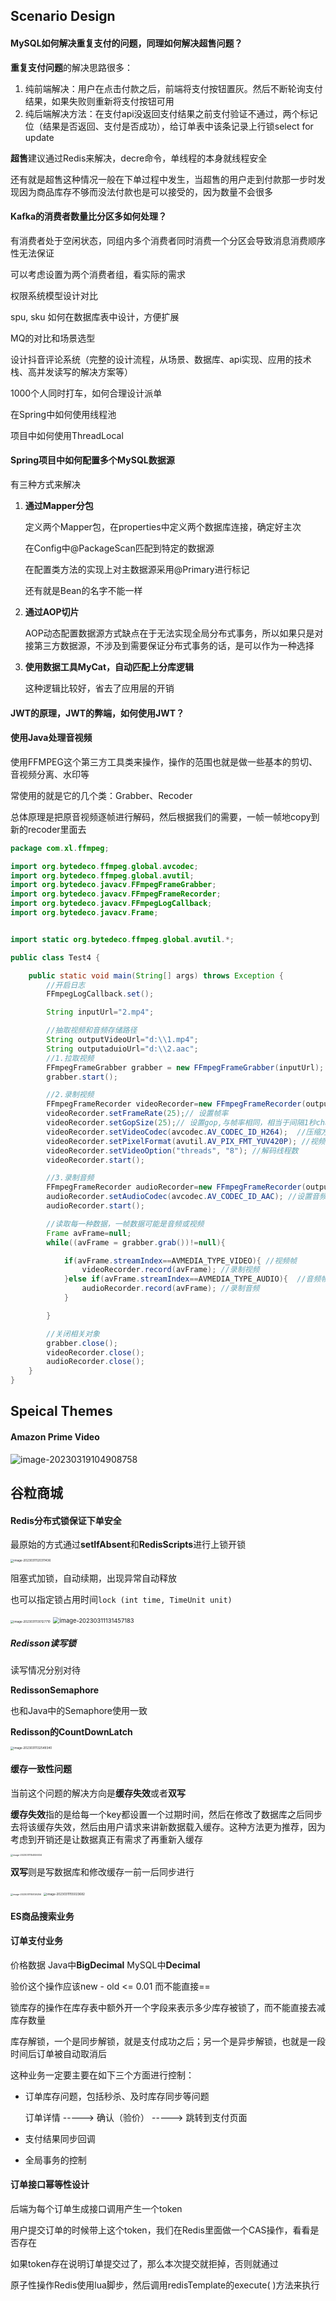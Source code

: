 ## Scenario Design



#### MySQL如何解决重复支付的问题，同理如何解决超售问题？

**重复支付问题**的解决思路很多：

1. 纯前端解决：用户在点击付款之后，前端将支付按钮置灰。然后不断轮询支付结果，如果失败则重新将支付按钮可用
2. 纯后端解决方法：在支付api没返回支付结果之前支付验证不通过，两个标记位（结果是否返回、支付是否成功），给订单表中该条记录上行锁select for update



**超售**建议通过Redis来解决，decre命令，单线程的本身就线程安全

还有就是超售这种情况一般在下单过程中发生，当超售的用户走到付款那一步时发现因为商品库存不够而没法付款也是可以接受的，因为数量不会很多





#### Kafka的消费者数量比分区多如何处理？

有消费者处于空闲状态，同组内多个消费者同时消费一个分区会导致消息消费顺序性无法保证

可以考虑设置为两个消费者组，看实际的需求





权限系统模型设计对比 

spu, sku 如何在数据库表中设计，方便扩展 

MQ的对比和场景选型

设计抖音评论系统（完整的设计流程，从场景、数据库、api实现、应用的技术栈、高并发读写的解决方案等） 

1000个人同时打车，如何合理设计派单

在Spring中如何使用线程池

项目中如何使用ThreadLocal



#### Spring项目中如何配置多个MySQL数据源

有三种方式来解决

1. **通过Mapper分包**

   定义两个Mapper包，在properties中定义两个数据库连接，确定好主次

   在Config中@PackageScan匹配到特定的数据源

   在配置类方法的实现上对主数据源采用@Primary进行标记

   还有就是Bean的名字不能一样

2. **通过AOP切片**

   AOP动态配置数据源方式缺点在于无法实现全局分布式事务，所以如果只是对接第三方数据源，不涉及到需要保证分布式事务的话，是可以作为一种选择

3. **使用数据工具MyCat，自动匹配上分库逻辑**

   这种逻辑比较好，省去了应用层的开销



#### JWT的原理，JWT的弊端，如何使用JWT？





#### 使用Java处理音视频

使用FFMPEG这个第三方工具类来操作，操作的范围也就是做一些基本的剪切、音视频分离、水印等

常使用的就是它的几个类：Grabber、Recoder

总体原理是把原音视频逐帧进行解码，然后根据我们的需要，一帧一帧地copy到新的recoder里面去

```java
package com.xl.ffmpeg;

import org.bytedeco.ffmpeg.global.avcodec;
import org.bytedeco.ffmpeg.global.avutil;
import org.bytedeco.javacv.FFmpegFrameGrabber;
import org.bytedeco.javacv.FFmpegFrameRecorder;
import org.bytedeco.javacv.FFmpegLogCallback;
import org.bytedeco.javacv.Frame;


import static org.bytedeco.ffmpeg.global.avutil.*;

public class Test4 {

    public static void main(String[] args) throws Exception {
        //开启日志
        FFmpegLogCallback.set();

        String inputUrl="2.mp4";

        //抽取视频和音频存储路径
        String outputVideoUrl="d:\\1.mp4";
        String outputaduioUrl="d:\\2.aac";
        //1.拉取视频
        FFmpegFrameGrabber grabber = new FFmpegFrameGrabber(inputUrl);
        grabber.start();

        //2.录制视频
        FFmpegFrameRecorder videoRecorder=new FFmpegFrameRecorder(outputVideoUrl,grabber.getImageWidth(),grabber.getImageHeight());
        videoRecorder.setFrameRate(25);// 设置帧率
        videoRecorder.setGopSize(25);// 设置gop,与帧率相同，相当于间隔1秒chan's一个关键帧
        videoRecorder.setVideoCodec(avcodec.AV_CODEC_ID_H264);  //压缩方式264
        videoRecorder.setPixelFormat(avutil.AV_PIX_FMT_YUV420P); //视频源数据yuv
        videoRecorder.setVideoOption("threads", "8"); //解码线程数
        videoRecorder.start();

        //3.录制音频
        FFmpegFrameRecorder audioRecorder=new FFmpegFrameRecorder(outputaduioUrl,grabber.getAudioChannels());
        audioRecorder.setAudioCodec(avcodec.AV_CODEC_ID_AAC); //设置音频压缩方式
        audioRecorder.start();

        //读取每一种数据，一帧数据可能是音频或视频
        Frame avFrame=null;
        while((avFrame = grabber.grab())!=null){

            if(avFrame.streamIndex==AVMEDIA_TYPE_VIDEO){ //视频帧
                videoRecorder.record(avFrame); //录制视频
            }else if(avFrame.streamIndex==AVMEDIA_TYPE_AUDIO){  //音频帧
                audioRecorder.record(avFrame); //录制音频
            }

        }

        //关闭相关对象
        grabber.close();
        videoRecorder.close();
        audioRecorder.close();
    }
}
```



## Speical Themes

#### Amazon Prime Video 

![image-20230319104908758](https://hansomehu-picgo.oss-cn-hangzhou.aliyuncs.com/typora/image-20230319104908758.png)









## 谷粒商城

#### Redis分布式锁保证下单安全

最原始的方式通过**setIfAbsent**和**RedisScripts**进行上锁开锁

<img src="https://hansomehu-picgo.oss-cn-hangzhou.aliyuncs.com/typora/image-20230311120311436.png" alt="image-20230311120311436" style="zoom:33%;" />







阻塞式加锁，自动续期，出现异常自动释放

也可以指定锁占用时间`lock (int time, TimeUnit unit)`



<img src="https://hansomehu-picgo.oss-cn-hangzhou.aliyuncs.com/typora/image-20230311130127710.png" alt="image-20230311130127710" style="zoom:33%;" />



<img src="https://hansomehu-picgo.oss-cn-hangzhou.aliyuncs.com/typora/image-20230311131457183.png" alt="image-20230311131457183" style="zoom: 67%;" />



##### Redisson读写锁

读写情况分别对待 



**RedissonSemaphore**

也和Java中的Semaphore使用一致



**Redisson的CountDownLatch**

<img src="https://hansomehu-picgo.oss-cn-hangzhou.aliyuncs.com/typora/image-20230311132549340.png" alt="image-20230311132549340" style="zoom: 33%;" />



#### 缓存一致性问题

当前这个问题的解决方向是**缓存失效**或者**双写**

**缓存失效**指的是给每一个key都设置一个过期时间，然后在修改了数据库之后同步去将该缓存失效，然后由用户请求来讲新数据载入缓存。这种方法更为推荐，因为考虑到开销还是让数据真正有需求了再重新入缓存

<img src="https://hansomehu-picgo.oss-cn-hangzhou.aliyuncs.com/typora/image-20230311154926034.png" alt="image-20230311154926034" style="zoom: 25%;" />



**双写**则是写数据库和修改缓存一前一后同步进行

<img src="https://hansomehu-picgo.oss-cn-hangzhou.aliyuncs.com/typora/image-20230311155126256.png" alt="image-20230311155126256" style="zoom: 25%;" />



<img src="https://hansomehu-picgo.oss-cn-hangzhou.aliyuncs.com/typora/image-20230311155023682.png" alt="image-20230311155023682" style="zoom:33%;" />



#### ES商品搜索业务



#### 订单支付业务

价格数据 Java中**BigDecimal** MySQL中**Decimal**

验价这个操作应该new - old <= 0.01 而不能直接==



锁库存的操作在库存表中额外开一个字段来表示多少库存被锁了，而不能直接去减库存数量



库存解锁，一个是同步解锁，就是支付成功之后；另一个是异步解锁，也就是一段时间后订单被自动取消后



这种业务一定要主要在如下三个方面进行控制：

- 订单库存问题，包括秒杀、及时库存同步等问题

  订单详情 -----> 确认（验价） -----> 跳转到支付页面

- 支付结果同步回调

- 全局事务的控制



#### 订单接口幂等性设计

后端为每个订单生成接口调用产生一个token

用户提交订单的时候带上这个token，我们在Redis里面做一个CAS操作，看看是否存在

如果token存在说明订单提交过了，那么本次提交就拒掉，否则就通过

原子性操作Redis使用lua脚步，然后调用redisTemplate的execute( )方法来执行
